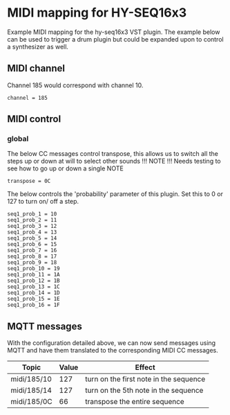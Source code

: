 # MIDI mapping for HY-SEQ16x3

Example MIDI mapping for the hy-seq16x3 VST plugin. The example below can be used to trigger a drum plugin but could be expanded upon to control a synthesizer as well.

## MIDI channel

Channel 185 would correspond with channel 10.

```channel = 185```

## MIDI control

### global

The below CC messages control transpose, this allows us to switch all the steps up or down at will to select other sounds
!!! NOTE !!! 
Needs testing to see how to go up or down a single NOTE

```transpose = 0C```

The below controls the 'probability' parameter of this plugin. Set this to 0 or 127 to turn on/ off a step.
```
seq1_prob_1 = 10
seq1_prob_2 = 11
seq1_prob_3 = 12
seq1_prob_4 = 13
seq1_prob_5 = 14
seq1_prob_6 = 15
seq1_prob_7 = 16
seq1_prob_8 = 17
seq1_prob_9 = 18
seq1_prob_10 = 19
seq1_prob_11 = 1A
seq1_prob_12 = 1B
seq1_prob_13 = 1C
seq1_prob_14 = 1D
seq1_prob_15 = 1E
seq1_prob_16 = 1F
```

## MQTT messages

With the configuration detailed above, we can now send messages using MQTT and have them translated to the corresponding MIDI CC messages.

| Topic | Value | Effect |
|----|----|----|
| midi/185/10 | 127 |  turn on the first note in the sequence |
| midi/185/14 | 127 |  turn on the 5th note in the sequence |
| midi/185/0C | 66 | transpose the entire sequence |